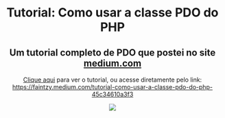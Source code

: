 <div align="center">

# Tutorial: Como usar a classe PDO do PHP

## Um tutorial completo de PDO que postei no site <a href="https://medium.com/">medium.com</a>

<a href="https://faintzy.medium.com/tutorial-como-usar-a-classe-pdo-do-php-45c34610a3f3">Clique aqui</a> para ver o tutorial, ou acesse diretamente pelo link: https://faintzy.medium.com/tutorial-como-usar-a-classe-pdo-do-php-45c34610a3f3

<img src="https://miro.medium.com/max/700/1*QF0O4FzkSa7IdgI0Z1DyQg.jpeg">

</div>
